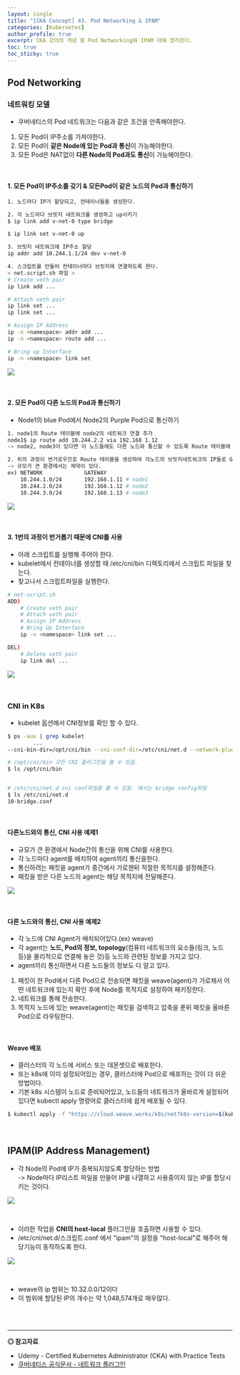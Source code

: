 ```yaml
---
layout: single
title: "[CKA Concept] 43. Pod Networking & IPAM"
categories: [Kubernetes]
author_profile: true
excerpt: CKA 강의의 개념 중 Pod Networking와 IPAM 대해 정리한다. 
toc: true
toc_sticky: true
---
```


## Pod Networking

### 네트워킹 모델
- 쿠버네티스의 Pod 네트워크는 다음과 같은 조건을 만족해야한다.
1. 모든 Pod이 IP주소를 가져야한다.
2. 모든 Pod이 **같은 Node에 있는 Pod과 통신**이 가능해야한다.
3. 모든 Pod은 NAT없이 **다른 Node의 Pod과도 통신**이 가능해야한다.

<br>


#### 1. 모든 Pod이 IP주소를 갖기 & 모든Pod이 같은 노드의 Pod과 통신하기

```bash
1. 노드마다 IP가 할당되고, 컨테이너들을 생성한다.

2. 각 노드마다 브릿지 네트워크를 생성하고 up시키기
$ ip link add v-net-0 type bridge

$ ip link set v-net-0 up

3. 브릿지 네트워크에 IP주소 할당
ip addr add 10.244.1.1/24 dev v-net-0 

4. 스크립트를 만들어 컨테이너마다 브릿지에 연결하도록 한다.
< net.script.sh 파일 >
# Create veth pair
ip link add ...

# Attach veth pair
ip link set ...
ip link set ...

# Assign IP Address
ip -n <namespace> addr add ...
ip -n <namespace> route add ...

# Bring up Interface
ip -n <namespace> link set

```

![](/assets/img/kubernetes/44_pod_networking_1.png)

<br>

#### 2. 모든 Pod이 다른 노드의 Pod과 통신하기
- Node1의 blue Pod에서 Node2의 Purple Pod으로 통신하기

```bash
1. node1의 Route 테이블에 node2의 네트워크 연결 추가
node1$ ip route add 10.244.2.2 via 192.168 1.12 
-> node2, node3이 있다면 이 노드들에도 다른 노드와 통신할 수 있도록 Route 테이블에 추가해준다.

2. 위의 과정이 번거로우므로 Route 테이블을 생성하여 각노드의 브릿지네트워크의 IP들로 GATEWAY를 통해 통신할 수 있도록 설정해준다.
-> 규모가 큰 환경에서는 제약이 있다.
ex) NETWORK             GATEWAY
    10.244.1.0/24       192.168.1.11 # node1
    10.244.2.0/24       192.168.1.12 # node2
    10.244.3.0/24       192.168.1.13 # node3

```

![](/assets/img/kubernetes/44_pod_networking_2.png)

<br>

#### 3. 1번의 과정이 번거롭기 때문에 CNI를 사용
- 아래 스크립트를 실행해 주어야 한다.
- kubelet에서 컨테이너를 생성할 때 /etc/cni/bin 디렉토리에서 스크립트 파일을 찾는다.
- 찾고나서 스크립트파일을 실행한다.

```bash
# net-script.sh
ADD)
    # Create veth pair
    # Attach veth pair
    # Assign IP Address
    # Bring Up Interface
    ip -n <namespace> link set ...

DEL)
    # Delete veth pair
    ip link del ...

```

![](/assets/img/kubernetes/44_pod_networking_3.png)

<br>


### CNI in K8s
- kubelet 옵션에서 CNI정보를 확인 할 수 있다.

```bash
$ ps -aux | grep kubelet
        ...
--cni-bin-dir=/opt/cni/bin --cni-conf-dir=/etc/cni/net.d --network-plugin=cni

# /opt/cni/bin 모든 CNI 플러그인을 볼 수 있음.
$ ls /opt/cni/bin


# /etc/cni/net.d cni conf파일을 볼 수 있음. 예시는 bridge config파일
$ ls /etc/cni/net.d
10-bridge.conf

```

<br>

#### 다른노드와의 통신, CNI 사용 예제1
- 규모가 큰 환경에서 Node간의 통신을 위해 CNI를 사용한다.
- 각 노드마다 agent를 배치하여 agent끼리 통신을한다.
- 통신하려는 패킷을 agent가 중간에서 가로챈뒤 적절한 목적지를 설정해준다.
- 패킷을 받은 다른 노드의 agent는 해당 목적지에 전달해준다.

![](/assets/img/kubernetes/44_pod_networking_4.png)

<br>

#### 다른 노드와의 통신, CNI 사용 예제2
- 각 노드에 CNI Agent가 배치되어있다.(ex) weave)
- 각 agent는 **노드, Pod의 정보, topology**(컴퓨터 네트워크의 요소들(링크, 노드 등)을 물리적으로 연결해 놓은 것)등 노드와 관련된 정보를 가지고 있다.
- agent끼리 통신하면서 다른 노드들의 정보도 다 알고 있다.
1. 패킷이 한 Pod에서 다른 Pod으로 전송되면 패킷을 weave(agent)가 가로채서 어떤 네트워크에 있는지 확인 후에 Node를 목적지로 설정하여 패키징한다.
2. 네트워크를 통해 전송한다.
3. 목적지 노드에 있는 weave(agent)는 패킷을 검색하고 압축을 푼뒤 패킷을 올바른 Pod으로 라우팅한다.

<br>

#### Weave 배포
- 클러스터의 각 노드에 서비스 또는 데몬셋으로 배포한다.
- 또는 k8s에 이미 설정되어있는 경우, 클러스터에 Pod으로 배포하는 것이 더 쉬운 방법이다.
- 기본 k8s 시스템이 노드로 준비되어있고, 노드들의 네트워크가 올바르게 설정되어있다면 kubectl apply 명령어로 클러스터에 쉽게 배포될 수 있다.

```bash
$ kubectl apply -f "https://cloud.weave.works/k8s/net?k8s-version=$(kubectl version | base64 | tr -d '\n')"
```

<br>

## IPAM(IP Address Management)
- 각 Node의 Pod에 IP가 중복되지않도록 할당하는 방법<br> -> Node마다 IP리스트 파일을 만들어 IP를 나열하고 사용중이지 않는 IP를 할당시키는 것이다.

![](/assets/img/kubernetes/44_pod_networking_5.png)

<br>

- 이러한 작업을 **CNI의 host-local** 플러그인을 호출하면 사용할 수 있다.
- /etc/cni/net.d/스크립트.conf 에서 "ipam"의 설정을 "host-local"로 해주어 해당기능이 동작하도록 한다.

![](/assets/img/kubernetes/44_pod_networking_6.png)

<br>

- weave의 ip 범위는 10.32.0.0/12이다
- 이 범위에 할당된 IP의 개수는 약 1,048,574개로 매우많다.


<br>
<br>


------------------
**◎ 참고자료**
- Udemy - Certified Kubernetes Administrator (CKA) with Practice Tests
- [쿠버네티스 공식문서 - 네트워크 플러그인](https://kubernetes.io/ko/docs/concepts/extend-kubernetes/compute-storage-net/network-plugins/)
